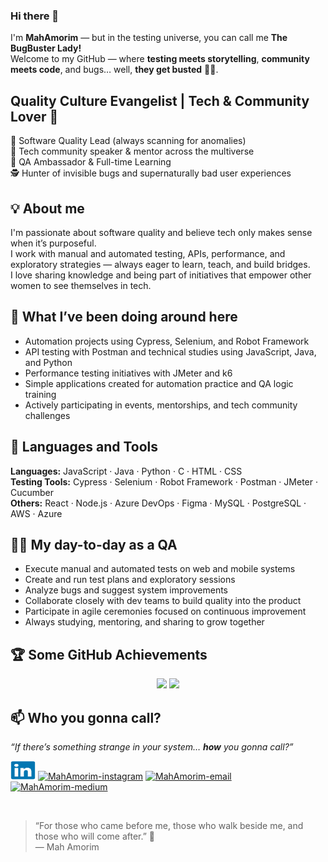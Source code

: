 ### Hi there 👋

I'm **MahAmorim** — but in the testing universe, you can call me **The BugBuster Lady!**  
Welcome to my GitHub — where **testing meets storytelling**, **community meets code**, and bugs… well, **they get busted** 👻🔧.

## Quality Culture Evangelist | Tech & Community Lover 💜

🧪 Software Quality Lead (always scanning for anomalies)  
🎤 Tech community speaker & mentor across the multiverse  
👻 QA Ambassador & Full-time Learning  
🕵️ Hunter of invisible bugs and supernaturally bad user experiences

## 💡 About me

I'm passionate about software quality and believe tech only makes sense when it’s purposeful.  
I work with manual and automated testing, APIs, performance, and exploratory strategies — always eager to learn, teach, and build bridges.  
I love sharing knowledge and being part of initiatives that empower other women to see themselves in tech.

## 🧪 What I’ve been doing around here

- Automation projects using Cypress, Selenium, and Robot Framework  
- API testing with Postman and technical studies using JavaScript, Java, and Python  
- Performance testing initiatives with JMeter and k6  
- Simple applications created for automation practice and QA logic training  
- Actively participating in events, mentorships, and tech community challenges

## 🧰 Languages and Tools

**Languages:** JavaScript · Java · Python · C · HTML · CSS  
**Testing Tools:** Cypress · Selenium · Robot Framework · Postman · JMeter · Cucumber  
**Others:** React · Node.js · Azure DevOps · Figma · MySQL · PostgreSQL · AWS · Azure

## 👩‍💻 My day-to-day as a QA

- Execute manual and automated tests on web and mobile systems  
- Create and run test plans and exploratory sessions  
- Analyze bugs and suggest system improvements  
- Collaborate closely with dev teams to build quality into the product  
- Participate in agile ceremonies focused on continuous improvement  
- Always studying, mentoring, and sharing to grow together

## 🏆 Some GitHub Achievements

<div align="center">
  <img src="https://github-profile-trophy.vercel.app/?username=mahamorim&theme=onestar&margin-w=10&row=2&column=3" />
  <img height="180em" src="https://github-readme-stats.vercel.app/api/top-langs/?username=mahamorim&layout=compact&langs_count=6&theme=codeSTACKr" />

</div>

## 📫 Who you gonna call?

_“If there’s something strange in your system… **how** you gonna call?”_

[<img alt="MahAmorim-linkedin" height="30" width="40" src="https://raw.githubusercontent.com/devicons/devicon/master/icons/linkedin/linkedin-original.svg">](https://www.linkedin.com/in/amorim-marcela/)
[<img alt="MahAmorim-instagram" height="30" width="30" src="https://cdn-icons-png.flaticon.com/512/2111/2111463.png">](https://www.instagram.com/qa.marcelaamorim/)
[<img alt="MahAmorim-email" height="35" width="35" src="https://icons.iconarchive.com/icons/dtafalonso/android-lollipop/256/Gmail-icon.png">](mailto:amorimmjg@gmail.com?subject=Contato%20pelo%20Github)
[<img alt="MahAmorim-medium" height="35" width="35" src="https://avatars.githubusercontent.com/u/923954?s=200&v=4">](https://medium.com/@marcela.gomes)

<br/>

> “For those who came before me, those who walk beside me, and those who will come after.” 💜  
> — Mah Amorim

